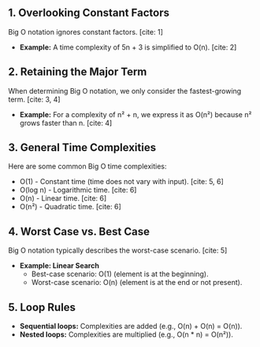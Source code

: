 

## 1. Overlooking Constant Factors

Big O notation ignores constant factors. [cite: 1]

* **Example:** A time complexity of 5n + 3 is simplified to O(n). [cite: 2]

## 2. Retaining the Major Term

When determining Big O notation, we only consider the fastest-growing term. [cite: 3, 4]

* **Example:** For a complexity of n² + n, we express it as O(n²) because n² grows faster than n. [cite: 4]

## 3. General Time Complexities

Here are some common Big O time complexities:

* O(1) - Constant time (time does not vary with input). [cite: 5, 6]
* O(log n) - Logarithmic time. [cite: 6]
* O(n) - Linear time. [cite: 6]
* O(n²) - Quadratic time. [cite: 6]

## 4. Worst Case vs. Best Case

Big O notation typically describes the worst-case scenario. [cite: 5]

* **Example: Linear Search**
    * Best-case scenario: O(1) (element is at the beginning).
    * Worst-case scenario: O(n) (element is at the end or not present).

## 5. Loop Rules

* **Sequential loops:** Complexities are added (e.g., O(n) + O(n) = O(n)).
* **Nested loops:** Complexities are multiplied (e.g., O(n \* n) = O(n²)).
